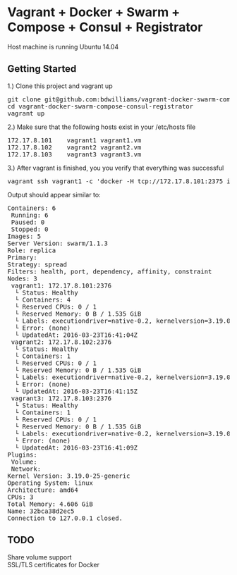 # Vagrant + Docker + Swarm + Compose + Consul + Registrator

Host machine is running Ubuntu 14.04

## Getting Started

1.) Clone this project and vagrant up

<pre>
git clone git@github.com:bdwilliams/vagrant-docker-swarm-compose-consul-registrator.git
cd vagrant-docker-swarm-compose-consul-registrator
vagrant up
</pre>

2.) Make sure that the following hosts exist in your /etc/hosts file

<pre>
172.17.8.101	vagrant1 vagrant1.vm
172.17.8.102	vagrant2 vagrant2.vm
172.17.8.103	vagrant3 vagrant3.vm
</pre>

3.) After vagrant is finished, you you verify that everything was successful

<pre>
vagrant ssh vagrant1 -c 'docker -H tcp://172.17.8.101:2375 info'
</pre>

Output should appear similar to:

<pre>
Containers: 6
 Running: 6
 Paused: 0
 Stopped: 0
Images: 5
Server Version: swarm/1.1.3
Role: replica
Primary:
Strategy: spread
Filters: health, port, dependency, affinity, constraint
Nodes: 3
 vagrant1: 172.17.8.101:2376
  └ Status: Healthy
  └ Containers: 4
  └ Reserved CPUs: 0 / 1
  └ Reserved Memory: 0 B / 1.535 GiB
  └ Labels: executiondriver=native-0.2, kernelversion=3.19.0-25-generic, operatingsystem=Ubuntu 14.04.3 LTS, storagedriver=aufs
  └ Error: (none)
  └ UpdatedAt: 2016-03-23T16:41:04Z
 vagrant2: 172.17.8.102:2376
  └ Status: Healthy
  └ Containers: 1
  └ Reserved CPUs: 0 / 1
  └ Reserved Memory: 0 B / 1.535 GiB
  └ Labels: executiondriver=native-0.2, kernelversion=3.19.0-25-generic, operatingsystem=Ubuntu 14.04.3 LTS, storagedriver=aufs
  └ Error: (none)
  └ UpdatedAt: 2016-03-23T16:41:15Z
 vagrant3: 172.17.8.103:2376
  └ Status: Healthy
  └ Containers: 1
  └ Reserved CPUs: 0 / 1
  └ Reserved Memory: 0 B / 1.535 GiB
  └ Labels: executiondriver=native-0.2, kernelversion=3.19.0-25-generic, operatingsystem=Ubuntu 14.04.3 LTS, storagedriver=aufs
  └ Error: (none)
  └ UpdatedAt: 2016-03-23T16:41:09Z
Plugins:
 Volume:
 Network:
Kernel Version: 3.19.0-25-generic
Operating System: linux
Architecture: amd64
CPUs: 3
Total Memory: 4.606 GiB
Name: 32bca38d2ec5
Connection to 127.0.0.1 closed.
</pre>

## TODO

Share volume support  
SSL/TLS certificates for Docker
